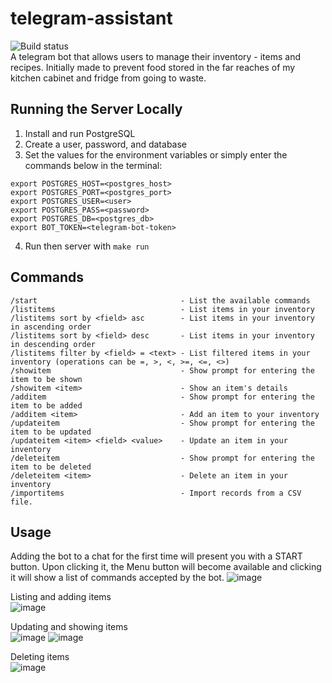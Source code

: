 # telegram-assistant
![Build status](https://github.com/jvmistica/telegram-assistant/workflows/telegram-assistant/badge.svg)  
A telegram bot that allows users to manage their inventory - items and recipes. Initially made to prevent food stored in the far reaches of my kitchen cabinet and fridge from going to waste.


## Running the Server Locally
1. Install and run PostgreSQL
2. Create a user, password, and database
3. Set the values for the environment variables or simply enter the commands below in the terminal:

```
export POSTGRES_HOST=<postgres_host>
export POSTGRES_PORT=<postgres_port>
export POSTGRES_USER=<user>
export POSTGRES_PASS=<password>
export POSTGRES_DB=<postgres_db>
export BOT_TOKEN=<telegram-bot-token>
```
4. Run then server with `make run`

## Commands
```
/start                                - List the available commands  
/listitems                            - List items in your inventory  
/listitems sort by <field> asc        - List items in your inventory in ascending order  
/listitems sort by <field> desc       - List items in your inventory in descending order  
/listitems filter by <field> = <text> - List filtered items in your inventory (operations can be =, >, <, >=, <=, <>)  
/showitem                             - Show prompt for entering the item to be shown  
/showitem <item>                      - Show an item's details  
/additem                              - Show prompt for entering the item to be added  
/additem <item>                       - Add an item to your inventory  
/updateitem                           - Show prompt for entering the item to be updated  
/updateitem <item> <field> <value>    - Update an item in your inventory  
/deleteitem                           - Show prompt for entering the item to be deleted  
/deleteitem <item>                    - Delete an item in your inventory    
/importitems                          - Import records from a CSV file. 
```


## Usage
Adding the bot to a chat for the first time will present you with a START button. Upon clicking it, the Menu button will become available and clicking it will show a list of commands accepted by the bot.
![image](https://github.com/jvmistica/telegram-assistant/assets/53989745/82e36532-5c2e-4f89-84d6-df43a6889b42)  

Listing and adding items  
![image](https://github.com/jvmistica/telegram-assistant/assets/53989745/e40d1166-ac5a-4706-959e-f8cfcb299dde)  

Updating and showing items  
![image](https://github.com/jvmistica/telegram-assistant/assets/53989745/a7c0dc70-cffb-453b-b694-e3ca7f71e3c5)
![image](https://github.com/jvmistica/telegram-assistant/assets/53989745/227a929f-4860-41a7-b8ba-724d8943a173)  

Deleting items  
![image](https://github.com/jvmistica/telegram-assistant/assets/53989745/1d87265e-bd5f-42cc-84b0-58f0f219fbc0) 
